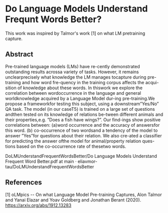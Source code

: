 # Do Language Models Understand Frequnt Words Better?

This work was inspired by Talmor's work [1] on what LM pretraining capture.

## Abstract 
Pre-trained  language  models  (LMs)  have  re-cently demonstrated outstanding results acrossa variety of tasks. However, it remains unclearprecisely what knowledge the LM manages tocapture during pre-training and how word fre-quency in the training corpus affects the acqui-sition of knowledge about these words. In thiswork we explore the correlation between wordoccurrence in the language and general worldknowledge acquired by a Language Model dur-ing  pre-training.We  propose  a  frameworkfor  testing  this  subject,  using  a  downstream”Yes/No”  QA  task.   The  model  (in  our  caseT5) is trained on a large set of questions andthen  tested  on  its  knowledge  of  relations  be-tween  different  animals  and  their  properties,e.g.    ”Does  a  fish  have  wings?”.    Our  find-ings  show  positive  correlations  between:  (a)word occurrence and the accuracy of answersfor this word. (b) co-occurrence of two wordsand a tendency of the model to answer ”Yes”for questions about their relation. We also cre-ated  a  classifier  for  predicting  the  answer  ofthe  model  for  animal/property  relation  ques-tions based on the co-occurrence rate of thesetwo words.


DoLMUnderstandFrequentWordsBetter/Do Language Models Understand Frequent Word Better.pdf at main · eliavmor-tau/DoLMUnderstandFrequentWordsBetter


## References
<a id="1">[1]</a> 
oLMpics -- On what Language Model Pre-training Captures,
Alon Talmor and Yanai Elazar and Yoav Goldberg and Jonathan Berant (2020).
https://arxiv.org/abs/1912.13283

